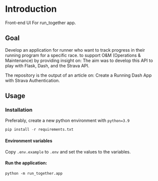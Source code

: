 # Introduction
Front-end UI For run_together app.


## Goal

Develop an application for runner who want to track progress in their running program for a specific race.   to support O&M (Operations & Maintenance) by providing insight on:
The aim was to develop this API to play with Flask, Dash, and the Strava API.

The repository is the output of an article on: Create a Running Dash App with Strava Authentication.

## Usage

### Installation

Preferably, create a new python environment with `python=3.9`

```python
pip install -r requirements.txt
```

#### Environment variables

Copy `.env.example` to `.env` and set the values to the variables.

#### Run the application:

```
python -m run_together.app
```

